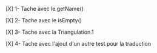 [X] 1- Tache avec le getName()

[X] 2- Tache avec le isEmpty() 

[X] 3- Tache avec la Triangulation.1

[X] 4- Tache avec l'ajout d'un autre test pour la traduction